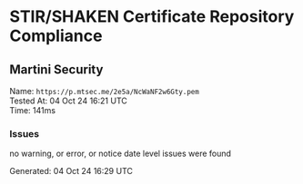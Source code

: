 # STIR/SHAKEN Certificate Repository Compliance

## Martini Security

Name: `https://p.mtsec.me/2e5a/NcWaNF2w6Gty.pem`\
Tested At: 04 Oct 24 16:21 UTC\
Time: 141ms

### Issues

no warning, or error, or notice date level issues were found

Generated: 04 Oct 24 16:29 UTC